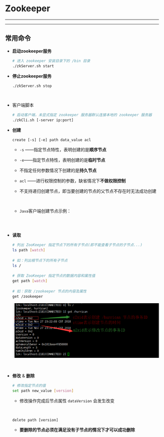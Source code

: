 # Zookeeper





----









----


## 常用命令
+ **启动zookeeper服务**

  ```sh
  # 进入 zookeeper 安装目录下的 /bin 目录
  ./zkServer.sh start
  ```



+ **停止zookeeper服务**

  ```sh
  ./zkServer.sh stop
  ```

  ​


+ 客户端脚本

  ```sh
  # 启动客户端，未显式指定 zookeeper 服务器默认连接本地的 zookeeper 服务器
  ./zkCli.sh [-server ip:port]
  ```



+ **创建**

  ```shell
  create [-s] [-e] path data_value acl
  ```

  + `-s` ——指定节点特性，表明创建的是**顺序节点**

  + `-e`——指定节点特性，表明创建的是**临时节点**

  + 不指定任何参数情况下创建的是**持久节点**

  + `acl` ——进行权限控制的参数，缺省情况下**不做权限控制**

  + 不支持递归创建节点，即当要创建的节点的父节点不存在时无法成功创建

    ​

  + `Java`客户端创建节点示例：

    ```java

    ```

    ​







+ **读取**

  ```sh
  # 列出 ZooKeeper 指定节点下的所有子节点(即不能查看子节点的子节点...)
  ls path [watch]

  # 如：列出根节点下的所有子节点
  ls /

  # 获取 ZooKeeper 指定节点的数据内容和属性值
  get path [watch]

  # 如：获取 /zookeeper 节点的内容及属性
  get /zookeeper
  ```

  ![zk-get](https://github.com/HurricanGod/Home/blob/master/zookeeper/img/zk-get.png)

  ​


+ **修改** & **删除**

  ```sh
  # 修改指定节点的值
  set path new_value [version]
  ```

  + 修改操作完成后节点属性 `dataVersion` 会发生改变

    ​

  ```shell
  delete path [version]
  ```

  + **要删除的节点必须在满足没有子节点的情况下才可以成功删除**
